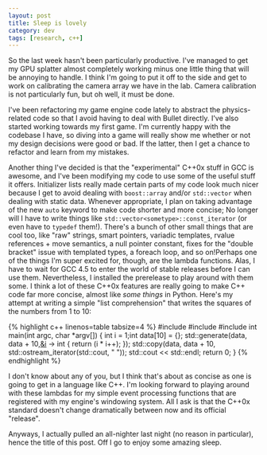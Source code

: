 ```yaml
---           
layout: post
title: Sleep is lovely
category: dev
tags: [research, c++]
---
```

So the last week hasn't been particularly productive. I've managed to get my GPU splatter almost completely working minus one little thing that will be annoying to handle. I think I'm going to put it off to the side and get to work on calibrating the camera array we have in the lab. Camera calibration is not particularly fun, but oh well, it must be done.

<!-- more -->
I've been refactoring my game engine code lately to abstract the physics-related code so that I avoid having to deal with Bullet directly. I've also started working towards my first game. I'm currently happy with the codebase I have, so diving into a game will really show me whether or not my design decisions were good or bad. If the latter, then I get a chance to refactor and learn from my mistakes.

Another thing I've decided is that the "experimental" C++0x stuff in GCC is awesome, and I've been modifying my code to use some of the useful stuff it offers. Initializer lists really made certain parts of my code look much nicer because I get to avoid dealing with `boost::array` and/or `std::vector` when dealing with static data. Whenever appropriate, I plan on taking advantage of the new `auto` keyword to make code shorter and more concise; No longer will I have to write things like `std::vector<sometype>::const_iterator` (or even have to `typedef` them!). There's a bunch of other small things that are cool too, like "raw" strings, smart pointers, variadic templates, rvalue references + move semantics, a null pointer constant, fixes for the "double bracket" issue with templated types, a foreach loop, and so on!Perhaps one of the things I'm super excited for, though, are the lambda functions. Alas, I have to wait for GCC 4.5 to enter the world of stable releases before I can use them. Nevertheless, I installed the prerelease to play around with them some. I think a lot of these C++0x features are really going to make C++ code far more concise, almost like _some things_ in Python. Here's my attempt at writing a simple "list comprehension" that writes the squares of the numbers from 1 to 10:

{% highlight c++ linenos=table tabsize=4 %}
#include <iostream>
#include <algorithm>
#include <iterator>int main(int argc, char *argv[]) {
	int i = 1;int data[10] = {};
	std::generate(data, data + 10,[&i]() -> int { return (i * i++);  });
	std::copy(data, data + 10, std::ostream_iterator<int>(std::cout, " "));
	std::cout << std::endl;
	return 0;
}
{% endhighlight %}

I don't know about any of you, but I think that's about as concise as one is going to get in a language like C++. I'm looking forward to playing around with these lambdas for my simple event processing functions that are registered with my engine's windowing system. All I ask is that the C++0x standard doesn't change dramatically between now and its official "release".

Anyways, I actually pulled an all-nighter last night (no reason in particular), hence the title of this post. Off I go to enjoy some amazing sleep.
